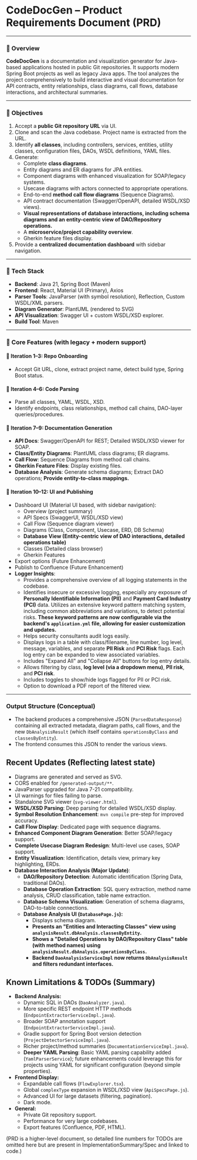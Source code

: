 # CodeDocGen – Product Requirements Document (PRD)

---

### 📌 Overview

**CodeDocGen** is a documentation and visualization generator for Java-based applications hosted in public Git repositories. It supports modern Spring Boot projects as well as legacy Java apps. The tool analyzes the project comprehensively to build interactive and visual documentation for API contracts, entity relationships, class diagrams, call flows, database interactions, and architectural summaries.

---

### 🎯 Objectives

1.  Accept a **public Git repository URL** via UI.
2.  Clone and scan the Java codebase. Project name is extracted from the URL.
3.  Identify **all classes**, including controllers, services, entities, utility classes, configuration files, DAOs, WSDL definitions, YAML files.
4.  Generate:
    *   Complete **class diagrams**.
    *   Entity diagrams and ER diagrams for JPA entities.
    *   Component diagrams with enhanced visualization for SOAP/legacy systems.
    *   Usecase diagrams with actors connected to appropriate operations.
    *   End-to-end **method call flow diagrams** (Sequence Diagrams).
    *   API contract documentation (Swagger/OpenAPI, detailed WSDL/XSD views).
    *   **Visual representations of database interactions, including schema diagrams and an entity-centric view of DAO/Repository operations.**
    *   A **microservice/project capability overview**.
    *   Gherkin feature files display.
5.  Provide a **centralized documentation dashboard** with sidebar navigation.

---

### 🧱 Tech Stack

*   **Backend**: Java 21, Spring Boot (Maven)
*   **Frontend**: React, Material UI (Primary), Axios
*   **Parser Tools**: JavaParser (with symbol resolution), Reflection, Custom WSDL/XML parsers.
*   **Diagram Generator**: PlantUML (rendered to SVG)
*   **API Visualization**: Swagger UI + custom WSDL/XSD explorer.
*   **Build Tool**: Maven

---

### 🔁 Core Features (with legacy + modern support)

#### 🔹 Iteration 1–3: Repo Onboarding
*   Accept Git URL, clone, extract project name, detect build type, Spring Boot status.

#### 🔹 Iteration 4–6: Code Parsing
*   Parse all classes, YAML, WSDL, XSD.
*   Identify endpoints, class relationships, method call chains, DAO-layer queries/procedures.

#### 🔹 Iteration 7–9: Documentation Generation
*   **API Docs**: Swagger/OpenAPI for REST; Detailed WSDL/XSD viewer for SOAP.
*   **Class/Entity Diagrams**: PlantUML class diagrams; ER diagrams.
*   **Call Flow**: Sequence Diagrams from method call chains.
*   **Gherkin Feature Files**: Display existing files.
*   **Database Analysis**: Generate schema diagrams; Extract DAO operations; **Provide entity-to-class mappings.**

#### 🔹 Iteration 10–12: UI and Publishing
*   Dashboard UI (Material UI based, with sidebar navigation):
    *   Overview (project summary)
    *   API Specs (SwaggerUI, WSDL/XSD view)
    *   Call Flow (Sequence diagram viewer)
    *   Diagrams (Class, Component, Usecase, ERD, DB Schema)
    *   **Database View (Entity-centric view of DAO interactions, detailed operations table)**
    *   Classes (Detailed class browser)
    *   Gherkin Features
*   Export options (Future Enhancement)
*   Publish to Confluence (Future Enhancement)
*   **Logger Insights**:
    *   Provides a comprehensive overview of all logging statements in the codebase.
    *   Identifies insecure or excessive logging, especially any exposure of **Personally Identifiable Information (PII)** and **Payment Card Industry (PCI)** data. Utilizes an extensive keyword pattern matching system, including common abbreviations and variations, to detect potential risks. **These keyword patterns are now configurable via the backend's `application.yml` file, allowing for easier customization and updates.**
    *   Helps security consultants audit logs easily.
    *   Displays logs in a table with class/filename, line number, log level, message, variables, and separate **PII Risk** and **PCI Risk** flags. Each log entry can be expanded to view associated variables.
    *   Includes "Expand All" and "Collapse All" buttons for log entry details.
    *   Allows filtering by class, **log level (via a dropdown menu)**, **PII risk**, and **PCI risk**.
    *   Includes toggles to show/hide logs flagged for PII or PCI risk.
    *   Option to download a PDF report of the filtered view.

---

### Output Structure (Conceptual)
- The backend produces a comprehensive JSON (`ParsedDataResponse`) containing all extracted metadata, diagram paths, call flows, and the new `DbAnalysisResult` (which itself contains `operationsByClass` and `classesByEntity`).
- The frontend consumes this JSON to render the various views.

## Recent Updates (Reflecting latest state)
- Diagrams are generated and served as SVG.
- CORS enabled for `/generated-output/**`.
- JavaParser upgraded for Java 7-21 compatibility.
- UI warnings for files failing to parse.
- Standalone SVG viewer (`svg-viewer.html`).
- **WSDL/XSD Parsing**: Deep parsing for detailed WSDL/XSD display.
- **Symbol Resolution Enhancement**: `mvn compile` pre-step for improved accuracy.
- **Call Flow Display**: Dedicated page with sequence diagrams.
- **Enhanced Component Diagram Generation**: Better SOAP/legacy support.
- **Complete Usecase Diagram Redesign**: Multi-level use cases, SOAP support.
- **Entity Visualization**: Identification, details view, primary key highlighting, ERDs.
- **Database Interaction Analysis (Major Update)**:
    *   **DAO/Repository Detection**: Automatic identification (Spring Data, traditional DAOs).
    *   **Database Operation Extraction**: SQL query extraction, method name analysis, CRUD classification, table name extraction.
    *   **Database Schema Visualization**: Generation of schema diagrams, DAO-to-table connections.
    *   **Database Analysis UI (`DatabasePage.js`):**
        *   Displays schema diagram.
        *   **Presents an "Entities and Interacting Classes" view using `analysisResult.dbAnalysis.classesByEntity`.**
        *   **Shows a "Detailed Operations by DAO/Repository Class" table (with method names) using `analysisResult.dbAnalysis.operationsByClass`.**
        *   **Backend `DaoAnalysisServiceImpl` now returns `DbAnalysisResult` and filters redundant interfaces.**

## Known Limitations & TODOs (Summary)

*   **Backend Analysis:**
    *   Dynamic SQL in DAOs (`DaoAnalyzer.java`).
    *   More specific REST endpoint HTTP methods (`EndpointExtractorServiceImpl.java`).
    *   Broader SOAP annotation support (`EndpointExtractorServiceImpl.java`).
    *   Gradle support for Spring Boot version detection (`ProjectDetectorServiceImpl.java`).
    *   Richer project/method summaries (`DocumentationServiceImpl.java`).
    *   **Deeper YAML Parsing**: Basic YAML parsing capability added (`YamlParserService`); future enhancements could leverage this for projects using YAML for significant configuration (beyond simple properties).
*   **Frontend Display:**
    *   Expandable call flows (`FlowExplorer.tsx`).
    *   Global `complexType` expansion in WSDL/XSD view (`ApiSpecsPage.js`).
    *   Advanced UI for large datasets (filtering, pagination).
    *   Dark mode.
*   **General:**
    *   Private Git repository support.
    *   Performance for very large codebases.
    *   Export features (Confluence, PDF, HTML).

(PRD is a higher-level document, so detailed line numbers for TODOs are omitted here but are present in ImplementationSummary/Spec and linked to code.)

